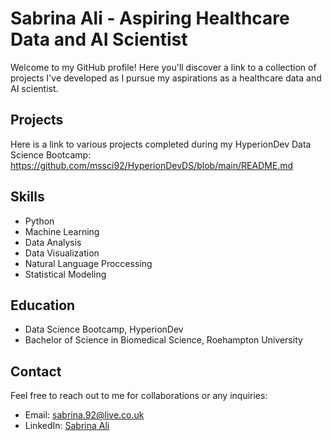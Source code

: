 # Sabrina Ali - Aspiring Healthcare Data and AI Scientist

Welcome to my GitHub profile! Here you'll discover a link to a collection of projects I've developed as I pursue my aspirations as a healthcare data and AI scientist. 

## Projects
Here is a link to various projects completed during my HyperionDev Data Science Bootcamp: https://github.com/mssci92/HyperionDevDS/blob/main/README.md

## Skills

- Python
- Machine Learning
- Data Analysis
- Data Visualization
- Natural Language Proccessing
- Statistical Modeling

## Education

- Data Science Bootcamp, HyperionDev
- Bachelor of Science in Biomedical Science, Roehampton University

## Contact

Feel free to reach out to me for collaborations or any inquiries:
- Email: sabrina.92@live.co.uk
- LinkedIn: [Sabrina Ali](https://www.linkedin.com/in/sabrinaali92/)

